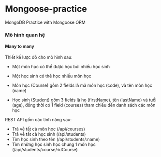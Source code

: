 # Mongoose-practice
MongoDB Practice with Mongoose ORM

### Mô hình quan hệ
#### Many to many
 
 Thiết kế lược đồ cho mô hình sau:
 - Một môn học có thể được học bởi nhiều học sinh
 - Một học sinh có thể học nhiều môn học
 
 - Môn học (Course) gồm 2 fields là mã môn học (code), và tên môn học (name)
 - Học sinh (Student) gôm 3 fields là họ (firstName), tên (lastName) và tuổi (age), đồng thời có 1 field (courses) tham chiếu đến danh sách các môn học
 
 REST API gồm các tính năng sau:
  - Trả về tất cả môn học (/api/courses)
  - Trả về tất cả học sinh (/api/students)
  - Tìm học sinh theo tên (/api/students/:name)
  - Tìm những học sinh học chung 1 môn học (/api/students/course/:idCourse)
  
 
